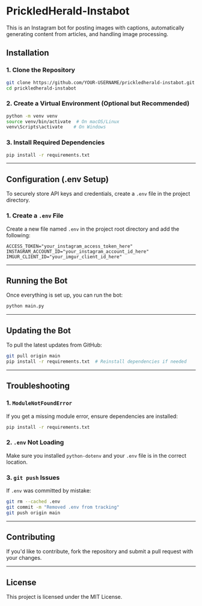 # PrickledHerald-Instabot

This is an Instagram bot for posting images with captions, automatically generating content from articles, and handling image processing.

## Installation

### **1. Clone the Repository**
```bash
git clone https://github.com/YOUR-USERNAME/prickledherald-instabot.git
cd prickledherald-instabot
```

### **2. Create a Virtual Environment (Optional but Recommended)**
```bash
python -m venv venv
source venv/bin/activate  # On macOS/Linux
venv\Scripts\activate    # On Windows
```

### **3. Install Required Dependencies**
```bash
pip install -r requirements.txt
```

---

## Configuration (.env Setup)
To securely store API keys and credentials, create a `.env` file in the project directory.

### **1. Create a `.env` File**
Create a new file named `.env` in the project root directory and add the following:

```
ACCESS_TOKEN="your_instagram_access_token_here"
INSTAGRAM_ACCOUNT_ID="your_instagram_account_id_here"
IMGUR_CLIENT_ID="your_imgur_client_id_here"
```


---

## Running the Bot
Once everything is set up, you can run the bot:
```bash
python main.py
```

---

## Updating the Bot
To pull the latest updates from GitHub:
```bash
git pull origin main
pip install -r requirements.txt  # Reinstall dependencies if needed
```

---

## Troubleshooting
### **1. `ModuleNotFoundError`**
If you get a missing module error, ensure dependencies are installed:
```bash
pip install -r requirements.txt
```

### **2. `.env` Not Loading**
Make sure you installed `python-dotenv` and your `.env` file is in the correct location.

### **3. `git push` Issues**
If `.env` was committed by mistake:
```bash
git rm --cached .env
git commit -m "Removed .env from tracking"
git push origin main
```

---

## Contributing
If you'd like to contribute, fork the repository and submit a pull request with your changes.

---

## License
This project is licensed under the MIT License.

